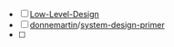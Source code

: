 - [ ] [Low-Level-Design](https://github.com/coding-parrot/Low-Level-Design)
- [ ] [donnemartin](https://github.com/donnemartin)/[system-design-primer](https://github.com/donnemartin/system-design-primer)
- [ ] 